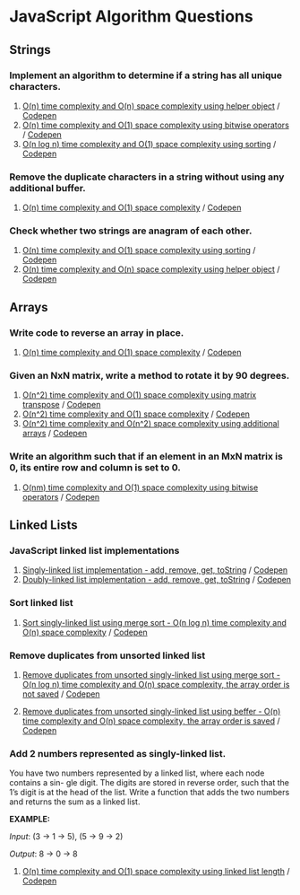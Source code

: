 # JavaScript Algorithm Questions

## Strings

### Implement an algorithm to determine if a string has all unique characters.
  1. [O(n) time complexity and O(n) space complexity using helper object](https://github.com/1rosehip/JavaScript-Algorithm-Questions/blob/master/determine-if-a-string-has-all-unique-characters-1.js) / [Codepen](https://codepen.io/1rosehip/pen/KeyNYV)
  2. [O(n) time complexity and O(1) space complexity using bitwise operators](https://github.com/1rosehip/JavaScript-Algorithm-Questions/blob/master/determine-if-a-string-has-all-unique-characters-2.js) / [Codepen](https://codepen.io/1rosehip/pen/vrWgeq)
  3. [O(n log n) time complexity and O(1) space complexity using sorting](https://github.com/1rosehip/JavaScript-Algorithm-Questions/blob/master/determine-if-a-string-has-all-unique-characters-3.js) / [Codepen](https://codepen.io/1rosehip/pen/NzwoQK)

### Remove the duplicate characters in a string without using any additional buffer.
  1. [O(n) time complexity and O(1) space complexity](https://github.com/1rosehip/JavaScript-Algorithm-Questions/blob/master/remove-the-duplicate-character-in-a-string.js) / [Codepen](https://codepen.io/1rosehip/pen/ZRvzKE)

### Check whether two strings are anagram of each other.
  1. [O(n) time complexity and O(1) space complexity using sorting](https://github.com/1rosehip/JavaScript-Algorithm-Questions/blob/master/check-whether-two-strings-are-anagram-of-each-other.js) / [Codepen](https://codepen.io/1rosehip/pen/YvYzOb?editors=0011)
  2. [O(n) time complexity and O(n) space complexity using helper object](https://github.com/1rosehip/JavaScript-Algorithm-Questions/blob/master/check-whether-two-strings-are-anagram-of-each-other-2.js) / [Codepen](https://codepen.io/1rosehip/pen/zaprQO?editors=0011)

## Arrays  
  
### Write code to reverse an array in place.
  1. [O(n) time complexity and O(1) space complexity](https://github.com/1rosehip/JavaScript-Algorithm-Questions/blob/master/reverse-an-array-in-place) / [Codepen](https://codepen.io/1rosehip/pen/vrWowx)
 
### Given an NxN matrix, write a method to rotate it by 90 degrees.
  1. [O(n^2) time complexity and O(1) space complexity using matrix transpose](https://github.com/1rosehip/JavaScript-Algorithm-Questions/blob/master/rotate-matrix-90-deg.js) / [Codepen](https://codepen.io/1rosehip/pen/ZRoENO)
  2. [O(n^2) time complexity and O(1) space complexity](https://github.com/1rosehip/JavaScript-Algorithm-Questions/blob/master/rotate-matrix-90-deg-2.js) / [Codepen](https://codepen.io/1rosehip/pen/bKMdNq)
  3. [O(n^2) time complexity and O(n^2) space complexity using additional arrays](https://github.com/1rosehip/JavaScript-Algorithm-Questions/blob/master/rotate-matrix-90-deg-3.js) / [Codepen](https://codepen.io/1rosehip/pen/JZvyGM)
  
### Write an algorithm such that if an element in an MxN matrix is 0, its entire row and column is set to 0.
  1. [O(nm) time complexity and O(1) space complexity using bitwise operators](https://github.com/1rosehip/JavaScript-Algorithm-Questions/blob/master/if-element-in-mn-matrix-0-entire-row-and-column-0.js) / [Codepen](https://codepen.io/1rosehip/pen/vrjwzG?editors=0011)

## Linked Lists  

### JavaScript linked list implementations
  1. [Singly-linked list implementation - add, remove, get, toString](https://github.com/1rosehip/JavaScript-Algorithm-Questions/blob/master/singly-linked-list.js) / [Codepen](https://codepen.io/1rosehip/pen/NzMQZr?editors=1111)  
  2. [Doubly-linked list implementation - add, remove, get, toString](https://github.com/1rosehip/JavaScript-Algorithm-Questions/blob/master/doubly-linked-list.js) / [Codepen](https://codepen.io/1rosehip/pen/GGGrZE) 
  
### Sort linked list
  1. [Sort singly-linked list using merge sort - O(n log n) time complexity and O(n) space complexity](https://github.com/1rosehip/JavaScript-Algorithm-Questions/blob/master/singly-linked-list-merge-sort.js) / [Codepen](https://codepen.io/1rosehip/pen/jKKyzd)  
  
### Remove duplicates from unsorted linked list  
  1. [Remove duplicates from unsorted singly-linked list using merge sort - O(n log n) time complexity and O(n) space complexity, the array order is not saved](https://github.com/1rosehip/JavaScript-Algorithm-Questions/blob/master/singly-linked-list-remove-duplicates.js) / [Codepen](https://codepen.io/1rosehip/pen/gKKyxQ)  
  
  2. [Remove duplicates from unsorted singly-linked list using beffer - O(n) time complexity and O(n) space complexity, the array order is saved](https://github.com/1rosehip/JavaScript-Algorithm-Questions/blob/master/singly-linked-list-remove-duplicates-2.js) / [Codepen](https://codepen.io/1rosehip/pen/XYYQqM)  
  
### Add 2 numbers represented as singly-linked list.
You have two numbers represented by a linked list, where each node contains a sin- gle digit. The digits are stored in reverse order, such that the 1’s digit is at the head of the list. Write a function that adds the two numbers and returns the sum as a linked list.

**EXAMPLE:**

*Input*: (3 -> 1 -> 5), (5 -> 9 -> 2)

*Output*: 8 -> 0 -> 8


  1. [O(n) time complexity and O(1) space complexity using linked list length](https://github.com/1rosehip/JavaScript-Algorithm-Questions/blob/master/add-2-numbers-represented-as-linked-list.js) / [Codepen](https://codepen.io/1rosehip/pen/JZBRwM?editors=1011)  
